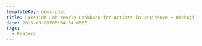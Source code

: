 ```yaml
---
templateKey: news-post
title: Lakeside Lab Yearly Lookbook for Artists in Residence — Okoboji, Iowa
date: 2018-03-01T05:54:54.656Z
tags:
  - Feature
---
```

